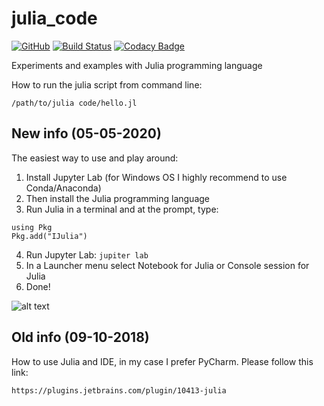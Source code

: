 # julia_code

[![GitHub](https://img.shields.io/github/license/mashape/apistatus.svg)](https://github.com/BurhanH/julia_code/blob/master/LICENSE)
[![Build Status](https://travis-ci.org/BurhanH/julia_code.svg?branch=master)](https://travis-ci.org/BurhanH/julia_code)
[![Codacy Badge](https://api.codacy.com/project/badge/Grade/4468f1e28a8c47ea945bebceb9e2ce42)](https://app.codacy.com/app/BurhanH/julia_code?utm_source=github.com&utm_medium=referral&utm_content=BurhanH/julia_code&utm_campaign=Badge_Grade_Dashboard)

Experiments and examples with Julia programming language

How to run the julia script from command line:

``/path/to/julia code/hello.jl``

## New info (05-05-2020)
The easiest way to use and play around:
1) Install Jupyter Lab (for Windows OS I highly recommend to use Conda/Anaconda)
2) Then install the Julia programming language
3) Run Julia in a terminal and at the prompt, type:

``using Pkg`` </br>
``Pkg.add("IJulia")``
  
4) Run Jupyter Lab: ``jupiter lab``
5) In a Launcher menu select Notebook for Julia or Console session for Julia
6) Done!

![alt text](https://github.com/BurhanH/julia_code/raw/master/jupyter-lab-julia-notebook.png "Julia Notebook") <br>


## Old info (09-10-2018)
How to use Julia and IDE, in my case I prefer PyCharm.
Please follow this link:

``https://plugins.jetbrains.com/plugin/10413-julia``

